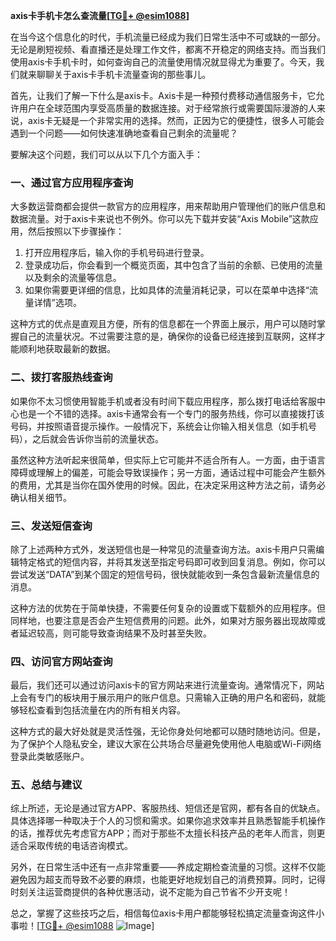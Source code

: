 **axis卡手机卡怎么查流量[[TG💪+ @esim1088](https://t.me/s/esim1088)]**

在当今这个信息化的时代，手机流量已经成为我们日常生活中不可或缺的一部分。无论是刷短视频、看直播还是处理工作文件，都离不开稳定的网络支持。而当我们使用axis卡手机卡时，如何查询自己的流量使用情况就显得尤为重要了。今天，我们就来聊聊关于axis卡手机卡流量查询的那些事儿。

首先，让我们了解一下什么是axis卡。Axis卡是一种预付费移动通信服务卡，它允许用户在全球范围内享受高质量的数据连接。对于经常旅行或需要国际漫游的人来说，axis卡无疑是一个非常实用的选择。然而，正因为它的便捷性，很多人可能会遇到一个问题——如何快速准确地查看自己剩余的流量呢？

要解决这个问题，我们可以从以下几个方面入手：

### **一、通过官方应用程序查询**

大多数运营商都会提供一款官方的应用程序，用来帮助用户管理他们的账户信息和数据流量。对于axis卡来说也不例外。你可以先下载并安装“Axis Mobile”这款应用，然后按照以下步骤操作：

1. 打开应用程序后，输入你的手机号码进行登录。
2. 登录成功后，你会看到一个概览页面，其中包含了当前的余额、已使用的流量以及剩余的流量等信息。
3. 如果你需要更详细的信息，比如具体的流量消耗记录，可以在菜单中选择“流量详情”选项。

这种方式的优点是直观且方便，所有的信息都在一个界面上展示，用户可以随时掌握自己的流量状况。不过需要注意的是，确保你的设备已经连接到互联网，这样才能顺利地获取最新的数据。

### **二、拨打客服热线查询**

如果你不太习惯使用智能手机或者没有时间下载应用程序，那么拨打电话给客服中心也是一个不错的选择。axis卡通常会有一个专门的服务热线，你可以直接拨打该号码，并按照语音提示操作。一般情况下，系统会让你输入相关信息（如手机号码），之后就会告诉你当前的流量状态。

虽然这种方法听起来很简单，但实际上它可能并不适合所有人。一方面，由于语言障碍或理解上的偏差，可能会导致误操作；另一方面，通话过程中可能会产生额外的费用，尤其是当你在国外使用的时候。因此，在决定采用这种方法之前，请务必确认相关细节。

### **三、发送短信查询**

除了上述两种方式外，发送短信也是一种常见的流量查询方法。axis卡用户只需编辑特定格式的短信内容，并将其发送至指定号码即可收到回复消息。例如，你可以尝试发送“DATA”到某个固定的短信号码，很快就能收到一条包含最新流量信息的消息。

这种方法的优势在于简单快捷，不需要任何复杂的设置或下载额外的应用程序。但同样地，也要注意是否会产生短信费用的问题。此外，如果对方服务器出现故障或者延迟较高，则可能导致查询结果不及时甚至失败。

### **四、访问官方网站查询**

最后，我们还可以通过访问axis卡的官方网站来进行流量查询。通常情况下，网站上会有专门的板块用于展示用户的账户信息。只需输入正确的用户名和密码，就能够轻松查看到包括流量在内的所有相关内容。

这种方式的最大好处就是灵活性强，无论你身处何地都可以随时随地访问。但是，为了保护个人隐私安全，建议大家在公共场合尽量避免使用他人电脑或Wi-Fi网络登录此类敏感账户。

### **五、总结与建议**

综上所述，无论是通过官方APP、客服热线、短信还是官网，都有各自的优缺点。具体选择哪一种取决于个人的习惯和需求。如果你追求效率并且熟悉智能手机操作的话，推荐优先考虑官方APP；而对于那些不太擅长科技产品的老年人而言，则更适合采取传统的电话咨询模式。

另外，在日常生活中还有一点非常重要——养成定期检查流量的习惯。这样不仅能避免因为超支而导致不必要的麻烦，也能更好地规划自己的消费预算。同时，记得时刻关注运营商提供的各种优惠活动，说不定能为自己节省不少开支呢！

总之，掌握了这些技巧之后，相信每位axis卡用户都能够轻松搞定流量查询这件小事啦！[[TG💪+ @esim1088](https://t.me/s/esim1088) ![Image](https://i.postimg.cc/4NQfJmqS/Snipaste-2025-05-13-00-14-12.png)]